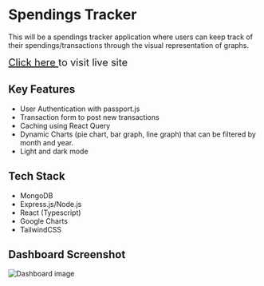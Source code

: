 # Spendings Tracker

This will be a spendings tracker application where users can keep track of their spendings/transactions through the visual representation of graphs.

<div style='font-size:20px'>
<a target="_blank" href="https://spendings-tracker-mern.herokuapp.com/">
    Click here
</a>
to visit live site
</div>

## Key Features
- User Authentication with passport.js
- Transaction form to post new transactions
- Caching using React Query
- Dynamic Charts (pie chart, bar graph, line graph) that can be filtered by month and year.
- Light and dark mode

## Tech Stack
- MongoDB
- Express.js/Node.js
- React (Typescript)
- Google Charts
- TailwindCSS

## Dashboard Screenshot
![Dashboard image](https://res.cloudinary.com/dtjyf5kpn/image/upload/v1681002929/spendings-tracker-ss/spendings-tracker-dashboard-2_wz402t.png)
